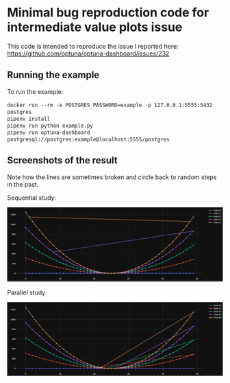 # Minimal bug reproduction code for intermediate value plots issue

This code is intended to reproduce the issue I reported here: https://github.com/optuna/optuna-dashboard/issues/232

## Running the example

To run the example:

    docker run --rm -e POSTGRES_PASSWORD=example -p 127.0.0.1:5555:5432 postgres
    pipenv install
    pipenv run python example.py
    pipenv run optuna-dashboard postgresql://postgres:example@localhost:5555/postgres

## Screenshots of the result

Note how the lines are sometimes broken and circle back to random steps in the past.

Sequential study:

![sequential](screenshots/sequential.png)

Parallel study:

![parallel](screenshots/parallel.png)
